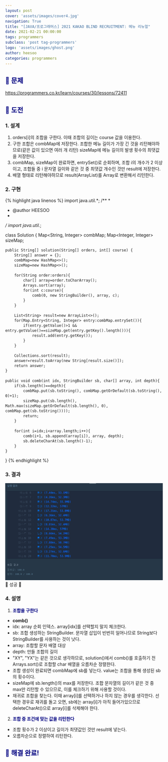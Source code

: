 ```yaml
---
layout: post
cover: 'assets/images/cover4.jpg'
navigation: True
title: "[JAVA/프로그래머스] 2021 KAKAO BLIND RECRUITMENT: 메뉴 리뉴얼"
date: 2021-02-21 00:00:00
tags: programmers
subclass: 'post tag-programmers'
logo: 'assets/images/ghost.png'
author: heesoo
categories: programmers
---
```

## <span style="color:navy">👀 문제</span>
<https://programmers.co.kr/learn/courses/30/lessons/72411>

## <span style="color:navy">👊 도전</span>

### 1. 설계
1. orders[i]의 조합을 구한다. 이때 조합의 길이는 course 값을 이용한다.
2. 구한 조합은 combMap에 저장한다. 조합한 메뉴 길이가 가장 긴 것을 리턴해야하므로(같은 값이 있으면 여러 개 리턴) sizeMap에 메뉴 길이의 발생 횟수의 최댓값을 저장한다.
3. combMap, sizeMap이 완료하면, entrySet()로 순회하며, 조합 i의 개수가 2 이상이고, 조합들 중 i 문자열 길이와 같은 것 중 최댓값 개수인 것만 result에 저장한다.
4. 배열 형태로 리턴해야하므로 result(ArrayList)를 Array로 변환해서 리턴한다.


### 2. 구현 
{% highlight java linenos %}
import java.util.*;
/**
 *
 * @author HEESOO
 *
 */
import java.util.*;

class Solution {
    Map<String, Integer> combMap;
    Map<Integer, Integer> sizeMap;
    
    public String[] solution(String[] orders, int[] course) {
        String[] answer = {};
        combMap=new HashMap<>();
        sizeMap=new HashMap<>();
        
        for(String order:orders){
            char[] array=order.toCharArray();
            Arrays.sort(array);
            for(int c:course){
                comb(0, new StringBuilder(), array, c);
            }
        }
        
        List<String> result=new ArrayList<>();
        for(Map.Entry<String, Integer> entry:combMap.entrySet()){
            if(entry.getValue()>1 && entry.getValue()==sizeMap.get(entry.getKey().length())){
                result.add(entry.getKey());
            }
        }
        
        Collections.sort(result);
        answer=result.toArray(new String[result.size()]);
        return answer;
    }
    
    public void comb(int idx, StringBuilder sb, char[] array, int depth){
        if(sb.length()==depth){
            combMap.put(sb.toString(), combMap.getOrDefault(sb.toString(), 0)+1);
            sizeMap.put(sb.length(), Math.max(sizeMap.getOrDefault(sb.length(), 0), combMap.get(sb.toString())));
            return;
        }
        
        for(int i=idx;i<array.length;i++){
            comb(i+1, sb.append(array[i]), array, depth);
            sb.deleteCharAt(sb.length()-1);
        }
    }
}
{% endhighlight %}

### 3. 결과
![실행결과](./assets/images/210221_1.PNG)
🤟 성공 🤟  


### 4. 설명
1. **<span style="color:navy">조합을 구한다</span>**
- **comb()**
- idx: array 순회 인덱스. array[idx]를 선택할지 말지 체크한다.
- sb: 조합 생성하는 StringBuilder. 문자열 삽입이 빈번히 일어나므로 String보다 StringBuilder를 사용하는 것이 낫다.
- array: 조합할 문자 배열 대상
- depth: 만들 조합의 길이
- "XY", "YX"는 같은 것으로 생각하므로, solution()에서 comb()를 호출하기 전 Arrays.sort()로 조합할 char 배열을 오름차순 정렬한다.
- 조합 생성이 완료되면 combMap에 sb를 넣는다. value는 조합을 통해 생성된 sb의 횟수이다.
- sizeMap에 sb.length()의 max를 저장한다. 조합 문자열의 길이가 같은 것 중 max만 리턴할 수 있으므로, 이를 체크하기 위해 사용할 것이다.
- 재귀로 조합을 찾는다. 이때 array[i]를 선택하거나 하지 않는 경우를 생각한다. 선택한 경우로 재귀를 돌고 오면, sb에는 array[i]가 아직 들어가있으므로 deleteCharAt()으로 array[i]를 삭제해야 한다.

2. **<span style="color:navy">조합 중 조건에 맞는 값을 리턴한다</span>**
- 조합 횟수가 2 이상이고 길이가 최댓값인 것만 result에 넣는다.
- 오름차순으로 정렬하여 리턴한다.

## <span style="color:navy">👏 해결 완료!</span>
